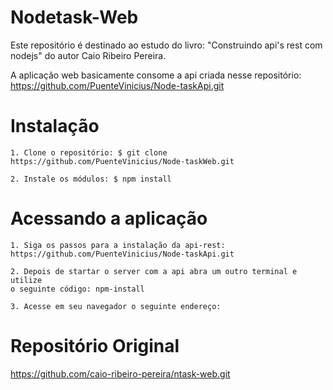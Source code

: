 # Nodetask-Web #

  Este repositório é destinado ao estudo do  livro: "Construindo api's rest com nodejs" do autor Caio Ribeiro Pereira.

  A aplicação web basicamente consome a api criada nesse repositório: https://github.com/PuenteVinicius/Node-taskApi.git

# Instalação #

    1. Clone o repositório: $ git clone https://github.com/PuenteVinicius/Node-taskWeb.git

    2. Instale os módulos: $ npm install

# Acessando a aplicação #

    1. Siga os passos para a instalação da api-rest: https://github.com/PuenteVinicius/Node-taskApi.git

    2. Depois de startar o server com a api abra um outro terminal e utilize
    o seguinte código: npm-install

    3. Acesse em seu navegador o seguinte endereço: 

# Repositório Original #
https://github.com/caio-ribeiro-pereira/ntask-web.git
